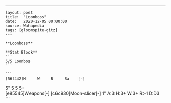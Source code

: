 ---
    layout: post
    title:  "Loonboss"
    date:   2020-12-05 00:00:00
    source: Wahapedia
    tags: [gloomspite-gitz]
    ---
    
    **Loonboss**
    
    **Stat Block**
    ```
    5/5 Loonbos
    ```
    
    ```
    [56f442]M     W     B     Sa    [-]
5"    5     5     5+    
[e85545]Weapons[-]
[c6c930]Moon-slicer[-]
1"     A:3    H:3+   W:3+   R:-1   D:D3  
    ```
    
    
    